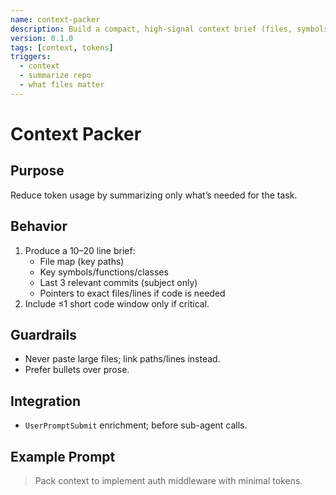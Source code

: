 ```yaml
---
name: context-packer
description: Build a compact, high-signal context brief (files, symbols, recent commits) instead of pasting large code blocks
version: 0.1.0
tags: [context, tokens]
triggers:
  - context
  - summarize repo
  - what files matter
---
```


# Context Packer

## Purpose
Reduce token usage by summarizing only what’s needed for the task.

## Behavior
1. Produce a 10–20 line brief:
   - File map (key paths)
   - Key symbols/functions/classes
   - Last 3 relevant commits (subject only)
   - Pointers to exact files/lines if code is needed
2. Include ≤1 short code window only if critical.

## Guardrails
- Never paste large files; link paths/lines instead.
- Prefer bullets over prose.

## Integration
- `UserPromptSubmit` enrichment; before sub-agent calls.

## Example Prompt
> Pack context to implement auth middleware with minimal tokens.

